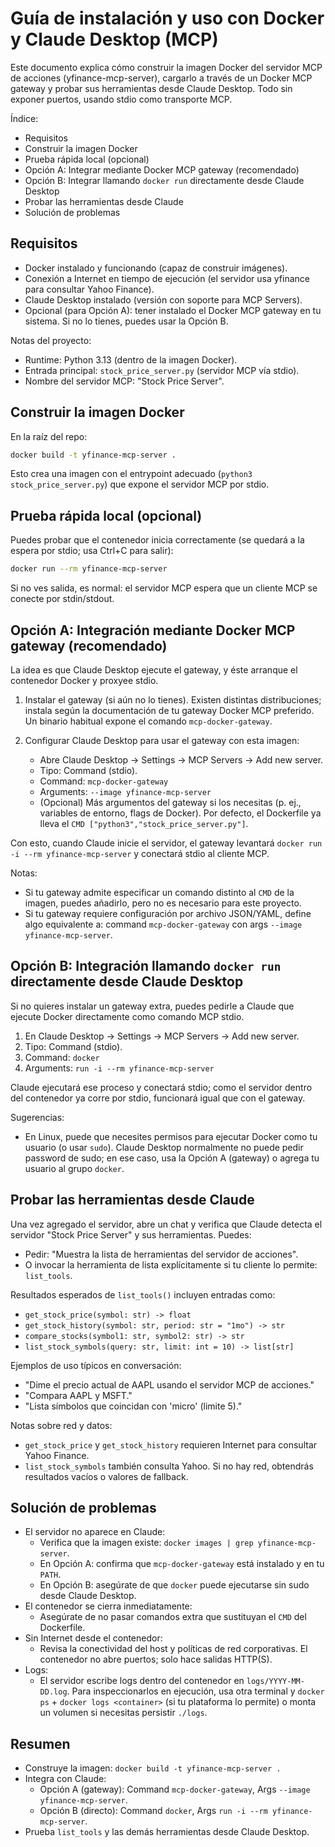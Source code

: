# Guía de instalación y uso con Docker y Claude Desktop (MCP)

Este documento explica cómo construir la imagen Docker del servidor MCP de acciones (yfinance-mcp-server), cargarlo a través de un Docker MCP gateway y probar sus herramientas desde Claude Desktop. Todo sin exponer puertos, usando stdio como transporte MCP.

Índice:
- Requisitos
- Construir la imagen Docker
- Prueba rápida local (opcional)
- Opción A: Integrar mediante Docker MCP gateway (recomendado)
- Opción B: Integrar llamando `docker run` directamente desde Claude Desktop
- Probar las herramientas desde Claude
- Solución de problemas

## Requisitos
- Docker instalado y funcionando (capaz de construir imágenes).
- Conexión a Internet en tiempo de ejecución (el servidor usa yfinance para consultar Yahoo Finance).
- Claude Desktop instalado (versión con soporte para MCP Servers).
- Opcional (para Opción A): tener instalado el Docker MCP gateway en tu sistema. Si no lo tienes, puedes usar la Opción B.

Notas del proyecto:
- Runtime: Python 3.13 (dentro de la imagen Docker).
- Entrada principal: `stock_price_server.py` (servidor MCP vía stdio).
- Nombre del servidor MCP: "Stock Price Server".

## Construir la imagen Docker
En la raíz del repo:

```bash
docker build -t yfinance-mcp-server .
```

Esto crea una imagen con el entrypoint adecuado (`python3 stock_price_server.py`) que expone el servidor MCP por stdio.

## Prueba rápida local (opcional)
Puedes probar que el contenedor inicia correctamente (se quedará a la espera por stdio; usa Ctrl+C para salir):

```bash
docker run --rm yfinance-mcp-server
```

Si no ves salida, es normal: el servidor MCP espera que un cliente MCP se conecte por stdin/stdout.

## Opción A: Integración mediante Docker MCP gateway (recomendado)
La idea es que Claude Desktop ejecute el gateway, y éste arranque el contenedor Docker y proxyee stdio.

1) Instalar el gateway (si aún no lo tienes). Existen distintas distribuciones; instala según la documentación de tu gateway Docker MCP preferido. Un binario habitual expone el comando `mcp-docker-gateway`.

2) Configurar Claude Desktop para usar el gateway con esta imagen:
   - Abre Claude Desktop → Settings → MCP Servers → Add new server.
   - Tipo: Command (stdio).
   - Command: `mcp-docker-gateway`
   - Arguments: `--image yfinance-mcp-server`
   - (Opcional) Más argumentos del gateway si los necesitas (p. ej., variables de entorno, flags de Docker). Por defecto, el Dockerfile ya lleva el `CMD ["python3","stock_price_server.py"]`.

Con esto, cuando Claude inicie el servidor, el gateway levantará `docker run -i --rm yfinance-mcp-server` y conectará stdio al cliente MCP.

Notas:
- Si tu gateway admite especificar un comando distinto al `CMD` de la imagen, puedes añadirlo, pero no es necesario para este proyecto.
- Si tu gateway requiere configuración por archivo JSON/YAML, define algo equivalente a: command `mcp-docker-gateway` con args `--image yfinance-mcp-server`.

## Opción B: Integración llamando `docker run` directamente desde Claude Desktop
Si no quieres instalar un gateway extra, puedes pedirle a Claude que ejecute Docker directamente como comando MCP stdio.

1) En Claude Desktop → Settings → MCP Servers → Add new server.
2) Tipo: Command (stdio).
3) Command: `docker`
4) Arguments: `run -i --rm yfinance-mcp-server`

Claude ejecutará ese proceso y conectará stdio; como el servidor dentro del contenedor ya corre por stdio, funcionará igual que con el gateway.

Sugerencias:
- En Linux, puede que necesites permisos para ejecutar Docker como tu usuario (o usar `sudo`). Claude Desktop normalmente no puede pedir password de sudo; en ese caso, usa la Opción A (gateway) o agrega tu usuario al grupo `docker`.

## Probar las herramientas desde Claude
Una vez agregado el servidor, abre un chat y verifica que Claude detecta el servidor "Stock Price Server" y sus herramientas. Puedes:

- Pedir: "Muestra la lista de herramientas del servidor de acciones".
- O invocar la herramienta de lista explícitamente si tu cliente lo permite: `list_tools`.

Resultados esperados de `list_tools()` incluyen entradas como:
- `get_stock_price(symbol: str) -> float`
- `get_stock_history(symbol: str, period: str = "1mo") -> str`
- `compare_stocks(symbol1: str, symbol2: str) -> str`
- `list_stock_symbols(query: str, limit: int = 10) -> list[str]`

Ejemplos de uso típicos en conversación:
- "Dime el precio actual de AAPL usando el servidor MCP de acciones."
- "Compara AAPL y MSFT."
- "Lista símbolos que coincidan con 'micro' (limite 5)."

Notas sobre red y datos:
- `get_stock_price` y `get_stock_history` requieren Internet para consultar Yahoo Finance.
- `list_stock_symbols` también consulta Yahoo. Si no hay red, obtendrás resultados vacíos o valores de fallback.

## Solución de problemas
- El servidor no aparece en Claude:
  - Verifica que la imagen existe: `docker images | grep yfinance-mcp-server`.
  - En Opción A: confirma que `mcp-docker-gateway` está instalado y en tu `PATH`.
  - En Opción B: asegúrate de que `docker` puede ejecutarse sin sudo desde Claude Desktop.
- El contenedor se cierra inmediatamente:
  - Asegúrate de no pasar comandos extra que sustituyan el `CMD` del Dockerfile.
- Sin Internet desde el contenedor:
  - Revisa la conectividad del host y políticas de red corporativas. El contenedor no abre puertos; solo hace salidas HTTP(S).
- Logs:
  - El servidor escribe logs dentro del contenedor en `logs/YYYY-MM-DD.log`. Para inspeccionarlos en ejecución, usa otra terminal y `docker ps` + `docker logs <container>` (si tu plataforma lo permite) o monta un volumen si necesitas persistir `./logs`.

## Resumen
- Construye la imagen: `docker build -t yfinance-mcp-server .`
- Integra con Claude:
  - Opción A (gateway): Command `mcp-docker-gateway`, Args `--image yfinance-mcp-server`.
  - Opción B (directo): Command `docker`, Args `run -i --rm yfinance-mcp-server`.
- Prueba `list_tools` y las demás herramientas desde Claude Desktop.
